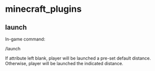 # minecraft_plugins

## launch

In-game command:

/launch <attribute>

If attribute left blank, player will be launched a pre-set default distance. 
Otherwise, player will be launched the indicated distance.